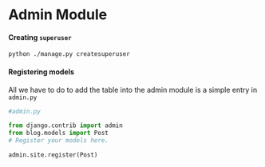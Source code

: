 # Admin Module 

#### Creating `superuser`

```shell
python ./manage.py createsuperuser
```

#### Registering models 

All we have to do to add the table into the admin module is a simple entry in `admin.py`

```python
#admin.py 

from django.contrib import admin
from blog.models import Post
# Register your models here.

admin.site.register(Post)
```


